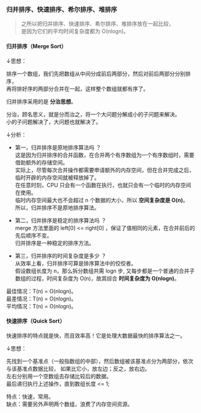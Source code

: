 ### 归并排序、快速排序、希尔排序、堆排序

> 之所以把归并排序、快速排序、希尔排序、堆排序放在一起比较，  
是因为它们的平均时间复杂度都为 O(nlogn)。

#### 归并排序（Merge Sort）

↓思想：

排序一个数组，我们先把数组从中间分成前后两部分，然后对前后两部分分别排序，  
再将排好序的两部分合并在一起，这样整个数组就都有序了。

归并排序采用的是 **分治思想**。

分治，顾名思义，就是分而治之，将一个大问题分解成小的子问题来解决。  
小的子问题解决了，大问题也就解决了。

↓分析：

- 第一，归并排序是原地排序算法吗 ？  
    这是因为归并排序的合并函数，在合并两个有序数组为一个有序数组时，需要借助额外的存储空间。  
    实际上，尽管每次合并操作都需要申请额外的内存空间，但在合并完成之后，临时开辟的内存空间就被释放掉了。  
    在任意时刻，CPU 只会有一个函数在执行，也就只会有一个临时的内存空间在使用。  
    临时内存空间最大也不会超过 n 个数据的大小，所以 **空间复杂度是 O(n)**。  
    所以，归并排序不是原地排序算法。

- 第二，归并排序是稳定的排序算法吗 ？  
    merge 方法里面的 left[0] <= right[0] ，保证了值相同的元素，在合并前后的先后顺序不变。  
    归并排序是一种稳定的排序方法。

- 第三，归并排序的时间复杂度是多少 ？  
    从效率上看，归并排序可算是排序算法中的佼佼者。  
    假设数组长度为 n，那么拆分数组共需 logn 步, 又每步都是一个普通的合并子数组的过程，时间复杂度为 O(n)，故其综合 **时间复杂度为 O(nlogn)**。

最佳情况：T(n) = O(nlogn)。  
最差情况：T(n) = O(nlogn)。  
平均情况：T(n) = O(nlogn)。

#### 快速排序（Quick Sort）

快速排序的特点就是快，而且效率高！它是处理大数据最快的排序算法之一。

↓思想：

先找到一个基准点（一般指数组的中部），然后数组被该基准点分为两部分，依次与该基准点数据比较，
如果比它小，放左边；反之，放右边。  
左右分别用一个空数组去存储比较后的数据。  
最后递归执行上述操作，直到数组长度 <= 1;  

特点：快速，常用。  
缺点：需要另外声明两个数组，浪费了内存空间资源。


